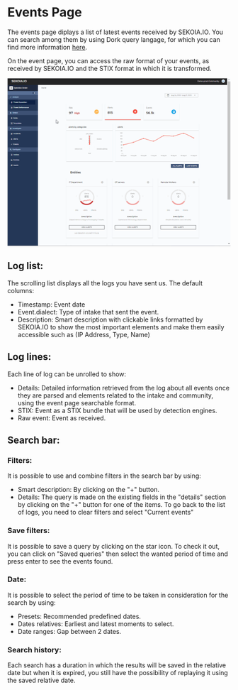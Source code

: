# Events Page

The events page diplays a list of latest events received by SEKOIA.IO. You can search among them by using Dork query langage, for which you can find more information [here](../searching/dork.md).

On the event page, you can access the raw format of your events, as received by SEKOIA.IO and the STIX format in which it is transformed.

![Event Page](../assets/operation_center/events.gif)

## Log list:
The scrolling list displays all the logs you have sent us.
The default columns:
- Timestamp: Event date
- Event.dialect: Type of intake that sent the event.
- Description: Smart description with clickable links formatted by SEKOIA.IO to show the most important elements and make them easily accessible such as (IP Address, Type, Name)


## Log lines:
Each line of log can be unrolled to show:
- Details: Detailed information retrieved from the log about all events once they are parsed and elements related to the intake and community, using the event page searchable format.
- STIX: Event as a STIX bundle that will be used by detection engines.
- Raw event: Event as received.

## Search bar:

### Filters:
It is possible to use and combine filters in the search bar by using:
- Smart description: By clicking on the "+" button.
- Details: The query is made on the existing fields in the "details" section by clicking on the "+" button for one of the items.
To go back to the list of logs, you need to clear filters and select "Current events"

### Save filters:
It is possible to save a query by clicking on the star icon. 
To check it out, you can click on "Saved queries" then select the wanted period of time and press enter to see the events found.

### Date:
It is possible to select the period of time to be taken in consideration for the search by using:
- Presets: Recommended predefined dates.
- Dates relatives: Earliest and latest moments to select.
- Date ranges: Gap between 2 dates.

### Search history:
Each search has a duration in which the results will be saved in the relative date but when it is expired, you still have the possibility of replaying it using the saved relative date.
